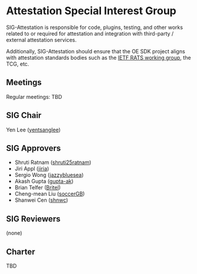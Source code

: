 Attestation Special Interest Group
==================================

SIG-Attestation is responsible for code, plugins, testing, and other works
related to or required for attestation and integration with third-party /
external attestation services.

Additionally, SIG-Attestation should ensure that the OE SDK project aligns with
attestation standards bodies such as the
[IETF RATS working group](https://tools.ietf.org/wg/rats/), the TCG, etc.

Meetings
--------

Regular meetings: TBD

SIG Chair
---------

Yen Lee ([yentsanglee](https://github.com/yentsanglee))

SIG Approvers
-------------

* Shruti Ratnam ([shruti25ratnam](https://github.com/shruti25ratnam))
* Jiri Appl ([jiria](https://github.com/jiria))
* Sergio Wong ([jazzybluesea](https://github.com/jazzybluesea))
* Akash Gupta ([gupta-ak](https://github.com/gupta-ak))
* Brian Telfer ([Britel](https://github.com/Britel))
* Cheng-mean Liu ([soccerGB](https://github.com/soccerGB))
* Shanwei Cen ([shnwc](https://github.com/shnwc))

SIG Reviewers
-------------

(none)

Charter
-------

TBD
